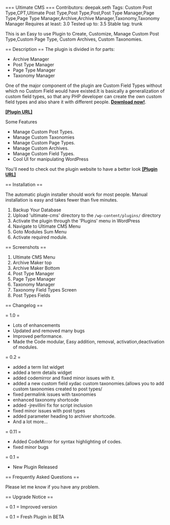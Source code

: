 === Ultimate CMS ===
Contributors: deepak.seth
Tags: Custom Post Type,CPT,Ultimate Post Type,Post Type,Post,Post Type Manager,Page Type,Page Type Manager,Archive,Archive Manager,Taxonomy,Taxonomy Manager
Requires at least: 3.0
Tested up to: 3.5
Stable tag: trunk


This is an Easy to use Plugin to Create, Customize, Manage Custom Post Type,Custom Page Type, Custom Archives, Custom Taxonomies.

== Description ==
The plugin is divided in for parts:

* Archive Manager
* Post Type Manager
* Page Type Manager
* Taxonomy Manager

One of the major component of the plugin are Custom Field Types without which no Custom Field would have existed.It is basically a generalization of custom field types, so that any PHP developer can create the own custom field types and also share it with different people.
**[Download now!](http://downloads.wordpress.org/plugin/ultimate-cms.zip)**.

**[[Plugin URL]](http://www.xydac.com/)** 

Some Features

* Manage Custom Post Types.
* Manage Custom Taxonomies
* Manage Custom Page Types.
* Manage Custom Archives.
* Manage Custom Field Types.
* Cool UI for manipulating WordPress

You'll need to check out the plugin website to have a better look
**[[Plugin URL]](http://www.xydac.com/)** 


== Installation ==

The automatic plugin installer should work for most people. Manual installation is easy and takes fewer than five minutes.

1. Backup Your Database
2. Upload 'ultimate-cms' directory to the `/wp-content/plugins/` directory
3. Activate the plugin through the 'Plugins' menu in WordPress
4. Navigate to Ultimate CMS Menu
5. Goto Modules Sum Menu
6. Activate required module.


== Screenshots ==

1. Ultimate CMS Menu
2. Archive Maker top
3. Archive Maker Bottom
4. Post Type Manager
5. Page Type Manager
6. Taxonomy Manager
7. Taxonomy Field Types Screen
8. Post Types Fields


== Changelog ==

= 1.0 =
* Lots of enhancements
* Updated and removed many bugs
* Improved performance.
* Made the Code modular, Easy addition, removal, activation,deactivation of modules.


= 0.2 =
* added a term list widget
* added a term details widget
* added codemirror and fixed minor issues with it.
* added a new custom field xydac custom taxonomies.(allows you to add custom taxonomies created to post types/
* fixed permalink issues with taxonomies
* enhanced taxonomy shortcode
* added -jrevillini fix for script inclusion
* fixed minor issues with post types
* added parameter heading to archiver shortcode.
* And a lot more...


= 0.11 =
* Added CodeMirror for syntax highlighting of codes.
* fixed minor bugs

= 0.1 =
* New Plugin Released


== Frequently Asked Questions ==

Please let me know if you have any problem.

== Upgrade Notice == 

= 0.1 = 
Improved version

= 0.1 = 
Fresh Plugin in BETA
